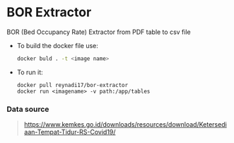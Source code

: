 # BOR Extractor

BOR (Bed Occupancy Rate) Extractor from PDF table to csv file

- To build the docker file use:
    ```bash
    docker buld . -t <image name>
    ```
- To run it:
  ```
  docker pull reynadi17/bor-extractor
  docker run <imagename> -v path:/app/tables
  ```

### Data source
> https://www.kemkes.go.id/downloads/resources/download/Ketersediaan-Tempat-Tidur-RS-Covid19/
